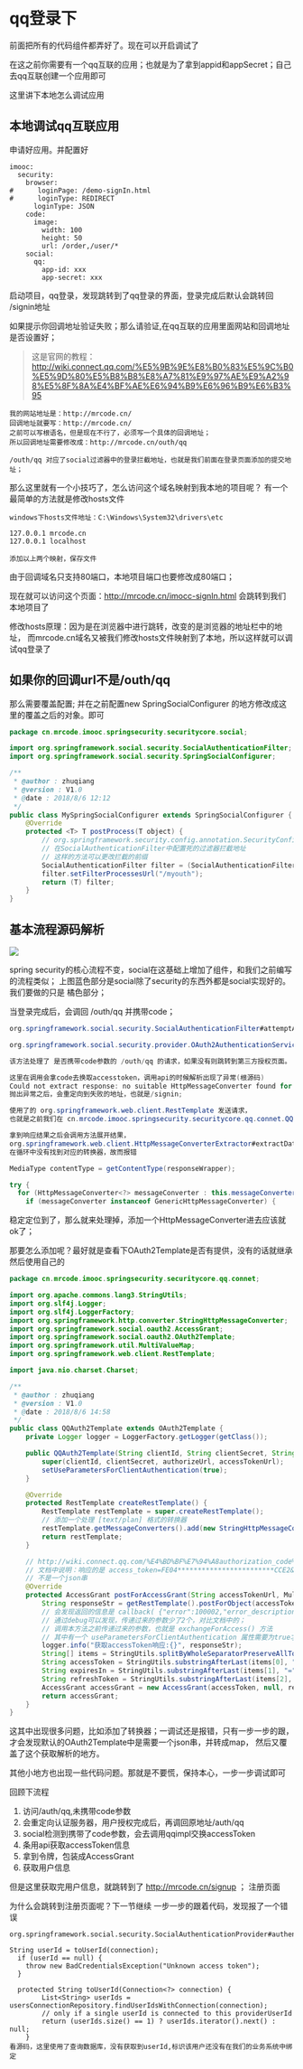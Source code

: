 # qq登录下
前面把所有的代码组件都弄好了。现在可以开启调试了

在这之前你需要有一个qq互联的应用；也就是为了拿到appid和appSecret；自己去qq互联创建一个应用即可

这里讲下本地怎么调试应用

## 本地调试qq互联应用
申请好应用。并配置好
```
imooc:
  security:
    browser:
#      loginPage: /demo-signIn.html
#      loginType: REDIRECT
      loginType: JSON
    code:
      image:
        width: 100
        height: 50
        url: /order,/user/*
    social:
      qq:
        app-id: xxx
        app-secret: xxx
```

启动项目，qq登录，发现跳转到了qq登录的界面，登录完成后默认会跳转回 /signin地址

如果提示你回调地址验证失败；那么请验证,在qq互联的应用里面网站和回调地址是否设置好；

> 这是官网的教程：http://wiki.connect.qq.com/%E5%9B%9E%E8%B0%83%E5%9C%B0%E5%9D%80%E5%B8%B8%E8%A7%81%E9%97%AE%E9%A2%98%E5%8F%8A%E4%BF%AE%E6%94%B9%E6%96%B9%E6%B3%95
```
我的网站地址是：http://mrcode.cn/
回调地址就要写：http://mrcode.cn/
之前可以写根语名，但是现在不行了，必须写一个具体的回调地址；
所以回调地址需要修改成：http://mrcode.cn/outh/qq

/outh/qq 对应了social过滤器中的登录拦截地址，也就是我们前面在登录页面添加的提交地址；
```

那么这里就有一个小技巧了，怎么访问这个域名映射到我本地的项目呢？
有一个最简单的方法就是修改hosts文件

```
windows下hosts文件地址：C:\Windows\System32\drivers\etc

127.0.0.1 mrcode.cn
127.0.0.1 localhost

添加以上两个映射，保存文件
```
由于回调域名只支持80端口，本地项目端口也要修改成80端口；

现在就可以访问这个页面：http://mrcode.cn/imocc-signIn.html 会跳转到我们本地项目了

修改hosts原理：因为是在浏览器中进行跳转，改变的是浏览器的地址栏中的地址，
而mrcode.cn域名又被我们修改hosts文件映射到了本地，所以这样就可以调试qq登录了

## 如果你的回调url不是/outh/qq

那么需要覆盖配置; 并在之前配置new SpringSocialConfigurer 的地方修改成这里的覆盖之后的对象。即可
```java
package cn.mrcode.imooc.springsecurity.securitycore.social;

import org.springframework.social.security.SocialAuthenticationFilter;
import org.springframework.social.security.SpringSocialConfigurer;

/**
 * @author : zhuqiang
 * @version : V1.0
 * @date : 2018/8/6 12:12
 */
public class MySpringSocialConfigurer extends SpringSocialConfigurer {
    @Override
    protected <T> T postProcess(T object) {
        // org.springframework.security.config.annotation.SecurityConfigurerAdapter.postProcess()
        // 在SocialAuthenticationFilter中配置死的过滤器拦截地址
        // 这样的方法可以更改拦截的前缀
        SocialAuthenticationFilter filter = (SocialAuthenticationFilter) super.postProcess(object);
        filter.setFilterProcessesUrl("/myouth");
        return (T) filter;
    }
}

```

## 基本流程源码解析
![](/assets/image/imooc/spring_secunity/snipaste_20180806_142855.png)

spring security的核心流程不变，social在这基础上增加了组件，和我们之前编写的流程类似；
上图蓝色部分是social除了security的东西外都是social实现好的。我们要做的只是 橘色部分；

当登录完成后，会调回 /outh/qq 并携带code；
```java
org.springframework.social.security.SocialAuthenticationFilter#attemptAuthService

org.springframework.social.security.provider.OAuth2AuthenticationService#getAuthToken

该方法处理了 是否携带code参数的 /outh/qq 的请求，如果没有则跳转到第三方授权页面。

这里在调用会拿code去换取accesstoken，调用api的时候解析出现了异常(根源码)
Could not extract response: no suitable HttpMessageConverter found for response type [interface java.util.Map] and content type [text/html]
抛出异常之后，会重定向到失败的地址，也就是/signin;

使用了的 org.springframework.web.client.RestTemplate 发送请求，
也就是之前我们在 cn.mrcode.imooc.springsecurity.securitycore.qq.connet.QQServiceProvider#QQServiceProvider 中提供的  OAuth2Template 类。里面就是使用的 RestTemplate

拿到响应结果之后会调用方法展开结果，
org.springframework.web.client.HttpMessageConverterExtractor#extractData；
在循环中没有找到对应的转换器，故而报错

MediaType contentType = getContentType(responseWrapper);

try {
  for (HttpMessageConverter<?> messageConverter : this.messageConverters) {
    if (messageConverter instanceof GenericHttpMessageConverter) {

```
稳定定位到了，那么就来处理掉，添加一个HttpMessageConverter进去应该就ok了；

那要怎么添加呢？最好就是查看下OAuth2Template是否有提供，没有的话就继承然后使用自己的
```java
package cn.mrcode.imooc.springsecurity.securitycore.qq.connet;

import org.apache.commons.lang3.StringUtils;
import org.slf4j.Logger;
import org.slf4j.LoggerFactory;
import org.springframework.http.converter.StringHttpMessageConverter;
import org.springframework.social.oauth2.AccessGrant;
import org.springframework.social.oauth2.OAuth2Template;
import org.springframework.util.MultiValueMap;
import org.springframework.web.client.RestTemplate;

import java.nio.charset.Charset;

/**
 * @author : zhuqiang
 * @version : V1.0
 * @date : 2018/8/6 14:58
 */
public class QQAuth2Template extends OAuth2Template {
    private Logger logger = LoggerFactory.getLogger(getClass());

    public QQAuth2Template(String clientId, String clientSecret, String authorizeUrl, String accessTokenUrl) {
        super(clientId, clientSecret, authorizeUrl, accessTokenUrl);
        setUseParametersForClientAuthentication(true);
    }

    @Override
    protected RestTemplate createRestTemplate() {
        RestTemplate restTemplate = super.createRestTemplate();
        // 添加一个处理 [text/plan] 格式的转换器
        restTemplate.getMessageConverters().add(new StringHttpMessageConverter(Charset.forName("utf-8")));
        return restTemplate;
    }

    // http://wiki.connect.qq.com/%E4%BD%BF%E7%94%A8authorization_code%E8%8E%B7%E5%8F%96access_token
    // 文档中说明：响应的是 access_token=FE04************************CCE2&expires_in=7776000&refresh_token=88E4************************BE14
    // 不是一个json串
    @Override
    protected AccessGrant postForAccessGrant(String accessTokenUrl, MultiValueMap<String, String> parameters) {
        String responseStr = getRestTemplate().postForObject(accessTokenUrl, parameters, String.class);
        // 会发现返回的信息是 callback( {"error":100002,"error_description":"param client_secret is wrong or lost "} )
        // 通过debug可以发现，传递过来的参数少了2个，对比文档中的；
        // 调用本方法之前传递过来的参数，也就是 exchangeForAccess() 方法
        // 其中有一个 useParametersForClientAuthentication 属性需要为true才会携带另外另个参数
        logger.info("获取accessToken响应:{}", responseStr);
        String[] items = StringUtils.splitByWholeSeparatorPreserveAllTokens(responseStr, "&");
        String accessToken = StringUtils.substringAfterLast(items[0], "=");
        String expiresIn = StringUtils.substringAfterLast(items[1], "=");
        String refreshToken = StringUtils.substringAfterLast(items[2], "=");
        AccessGrant accessGrant = new AccessGrant(accessToken, null, refreshToken, new Long(expiresIn));
        return accessGrant;
    }
}

```

这其中出现很多问题，比如添加了转换器；一调试还是报错，只有一步一步的跟，
才会发现默认的OAuth2Template中是需要一个json串，并转成map，
然后又覆盖了这个获取解析的地方。

其他小地方也出现一些代码问题。那就是不要慌，保持本心，一步一步调试即可

回顾下流程

1. 访问/auth/qq,未携带code参数
2. 会重定向认证服务器，用户授权完成后，再调回原地址/auth/qq
3. social检测到携带了code参数，会去调用qqimpl交换accessToken
4. 条用api获取accessToken信息
5. 拿到令牌，包装成AccessGrant
6. 获取用户信息

但是这里获取完用户信息，就跳转到了 http://mrcode.cn/signup ； 注册页面

为什么会跳转到注册页面呢？下一节继续
一步一步的跟着代码，发现报了一个错误
```
org.springframework.social.security.SocialAuthenticationProvider#authenticate

String userId = toUserId(connection);
  if (userId == null) {
    throw new BadCredentialsException("Unknown access token");
  }

  protected String toUserId(Connection<?> connection) {
		List<String> userIds = usersConnectionRepository.findUserIdsWithConnection(connection);
		// only if a single userId is connected to this providerUserId
		return (userIds.size() == 1) ? userIds.iterator().next() : null;
	}
看源码，这里使用了查询数据库，没有获取到userId,标识该用户还没有在我们的业务系统中绑定
```
